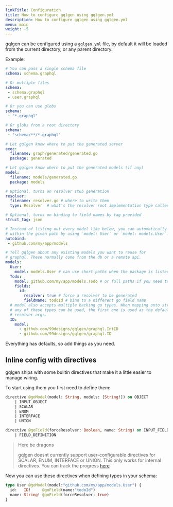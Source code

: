 ```yaml
---
linkTitle: Configuration
title: How to configure gqlgen using gqlgen.yml
description: How to configure gqlgen using gqlgen.yml
menu: main
weight: -5
---
```


gqlgen can be configured using a `gqlgen.yml` file, by default it will be loaded from the current directory, or any parent directory.

Example:
```yml
# You can pass a single schema file
schema: schema.graphql

# Or multiple files
schema:
 - schema.graphql
 - user.graphql

# Or you can use globs
schema:
 - "*.graphql"

# Or globs from a root directory
schema:
 - "schema/**/*.graphql"

# Let gqlgen know where to put the generated server
exec:
  filename: graph/generated/generated.go
  package: generated

# Let gqlgen know where to put the generated models (if any)
model:
  filename: models/generated.go
  package: models

# Optional, turns on resolver stub generation
resolver:
  filename: resolver.go # where to write them
  type: Resolver  # what's the resolver root implementation type called?

# Optional, turns on binding to field names by tag provided
struct_tag: json

# Instead of listing out every model like below, you can automatically bind to any matching types
# within the given path by using `model: User` or `model: models.User`. EXPERIMENTAL in v0.9.1
autobind:
 - github.com/my/app/models

# Tell gqlgen about any existing models you want to reuse for
# graphql. These normally come from the db or a remote api.
models:
  User:
    model: models.User # can use short paths when the package is listed in autobind
  Todo:
    model: github.com/my/app/models.Todo # or full paths if you need to go elsewhere
    fields:
      id:
        resolver: true # force a resolver to be generated
        fieldName: todoId # bind to a different go field name
  # model also accepts multiple backing go types. When mapping onto structs
  # any of these types can be used, the first one is used as the default for
  # resolver args.
  ID:
    model:
      - github.com/99designs/gqlgen/graphql.IntID
      - github.com/99designs/gqlgen/graphql.ID
```

Everything has defaults, so add things as you need.

## Inline config with directives

gqlgen ships with some builtin directives that make it a little easier to manage wiring.

To start using them you first need to define them:
```graphql
directive @goModel(model: String, models: [String!]) on OBJECT 
    | INPUT_OBJECT 
    | SCALAR 
    | ENUM 
    | INTERFACE 
    | UNION

directive @goField(forceResolver: Boolean, name: String) on INPUT_FIELD_DEFINITION 
    | FIELD_DEFINITION
```
  
> Here be dragons
>
> gqlgen doesnt currently support user-configurable directives for SCALAR, ENUM, INTERFACE or UNION. This only works
> for internal directives. You can track the progress [here](https://github.com/99designs/gqlgen/issues/760)

Now you can use these directives when defining types in your schema:

```graphql
type User @goModel(model:"github.com/my/app/models.User") {
  id:   ID!	    @goField(name:"todoId")
  name: String! @goField(forceResolver: true)
}
```
